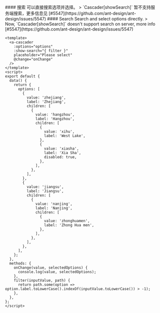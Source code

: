 <cn>
#### 搜索
可以直接搜索选项并选择。
> `Cascader[showSearch]` 暂不支持服务端搜索，更多信息见 [#5547](https://github.com/ant-design/ant-design/issues/5547)
</cn>

<us>
#### Search
Search and select options directly.
> Now, `Cascader[showSearch]` doesn't support search on server, more info [#5547](https://github.com/ant-design/ant-design/issues/5547)
</us>

```vue
<template>
  <a-cascader
    :options="options"
    :show-search="{ filter }"
    placeholder="Please select"
    @change="onChange"
  />
</template>
<script>
export default {
  data() {
    return {
      options: [
        {
          value: 'zhejiang',
          label: 'Zhejiang',
          children: [
            {
              value: 'hangzhou',
              label: 'Hangzhou',
              children: [
                {
                  value: 'xihu',
                  label: 'West Lake',
                },
                {
                  value: 'xiasha',
                  label: 'Xia Sha',
                  disabled: true,
                },
              ],
            },
          ],
        },
        {
          value: 'jiangsu',
          label: 'Jiangsu',
          children: [
            {
              value: 'nanjing',
              label: 'Nanjing',
              children: [
                {
                  value: 'zhonghuamen',
                  label: 'Zhong Hua men',
                },
              ],
            },
          ],
        },
      ],
    };
  },
  methods: {
    onChange(value, selectedOptions) {
      console.log(value, selectedOptions);
    },
    filter(inputValue, path) {
      return path.some(option => option.label.toLowerCase().indexOf(inputValue.toLowerCase()) > -1);
    },
  },
};
</script>
```
